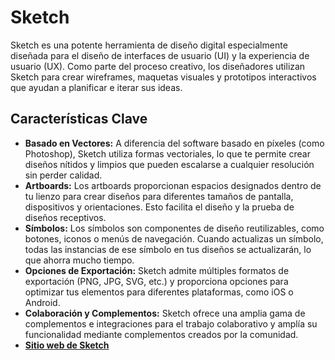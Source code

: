 # Sketch

Sketch es una potente herramienta de diseño digital especialmente diseñada para el diseño de interfaces de usuario (UI) y la experiencia de usuario (UX). Como parte del proceso creativo, los diseñadores utilizan Sketch para crear wireframes, maquetas visuales y prototipos interactivos que ayudan a planificar e iterar sus ideas.

## Características Clave

- **Basado en Vectores:** A diferencia del software basado en píxeles (como Photoshop), Sketch utiliza formas vectoriales, lo que te permite crear diseños nítidos y limpios que pueden escalarse a cualquier resolución sin perder calidad.
- **Artboards:** Los artboards proporcionan espacios designados dentro de tu lienzo para crear diseños para diferentes tamaños de pantalla, dispositivos y orientaciones. Esto facilita el diseño y la prueba de diseños receptivos.
- **Símbolos:** Los símbolos son componentes de diseño reutilizables, como botones, iconos o menús de navegación. Cuando actualizas un símbolo, todas las instancias de ese símbolo en tus diseños se actualizarán, lo que ahorra mucho tiempo.
- **Opciones de Exportación:** Sketch admite múltiples formatos de exportación (PNG, JPG, SVG, etc.) y proporciona opciones para optimizar tus elementos para diferentes plataformas, como iOS o Android.
- **Colaboración y Complementos:** Sketch ofrece una amplia gama de complementos e integraciones para el trabajo colaborativo y amplía su funcionalidad mediante complementos creados por la comunidad.
- **[Sitio web de Sketch](https://www.sketch.com/)**
